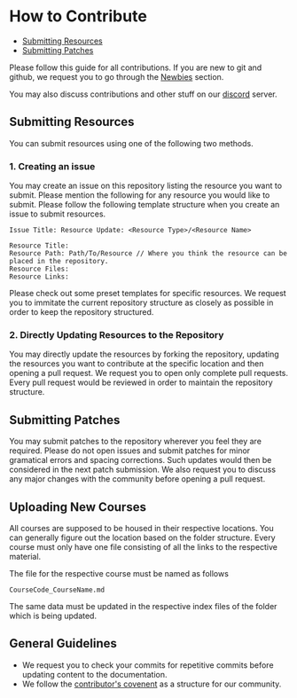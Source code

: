 # How to Contribute

- [Submitting Resources](contributionguidelines.md#submitting-resources)
- [Submitting Patches](contributionguidelines.md#submitting-patches)

Please follow this guide for all contributions. If you are new to git and github, we request you to go through the [Newbies](../General/Newbies.md) section.

You may also discuss contributions and other stuff on our [discord](contributionguidelines.md) server.

## Submitting Resources

You can submit resources using one of the following two methods.

### 1. Creating an issue

You may create an issue on this repository listing the resource you want to submit. Please mention the following for any resource you would like to submit. Please follow the following template structure when you create an issue to submit resources.

```
Issue Title: Resource Update: <Resource Type>/<Resource Name>

Resource Title:
Resource Path: Path/To/Resource // Where you think the resource can be placed in the repository.
Resource Files:
Resource Links:
```

Please check out some preset templates for specific resources. We request you to immitate the current repository structure as closely as possible in order to keep the repository structured.

### 2. Directly Updating Resources to the Repository

You may directly update the resources by forking the repository, updating the resources you want to contribute at the specific location and then opening a pull request. We request you to open only complete pull requests. Every pull request would be reviewed in order to maintain the repository structure.

## Submitting Patches

You may submit patches to the repository wherever you feel they are required. Please do not open issues and submit patches for minor gramatical errors and spacing corrections. Such updates would then be considered in the next patch submission. We also request you to discuss any major changes with the community before opening a pull request.

## Uploading New Courses

All courses are supposed to be housed in their respective locations. You can generally figure out the location based on the folder structure. Every course must only have one file consisting of all the links to the respective material.

The file for the respective course must be named as follows

`CourseCode_CourseName.md`

The same data must be updated in the respective index files of the folder which is being updated.

## General Guidelines

- We request you to check your commits for repetitive commits before updating content to the documentation.
- We follow the [contributor's covenent](https://www.contributor-covenant.org/) as a structure for our community.
